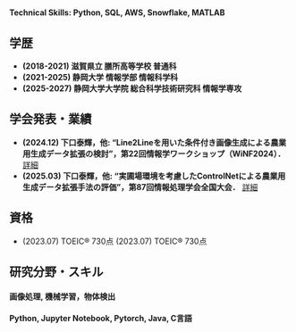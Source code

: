 # 

#### Technical Skills: Python, SQL, AWS, Snowflake, MATLAB

## 学歴
- **(2018-2021) 滋賀県立 膳所高等学校 普通科**
- **(2021-2025) 静岡大学 情報学部 情報科学科**
- **(2025-2027) 静岡大学大学院 総合科学技術研究科 情報学専攻**

## 学会発表・業績
- **(2024.12) 下口泰輝，他: “Line2Lineを用いた条件付き画像生成による農業用生成データ拡張の検討”，第22回情報学ワークショップ（WiNF2024）．**
[詳細](https://sites.google.com/view/winf2024/)
- **(2025.03) 下口泰輝，他: “実圃場環境を考慮したControlNetによる農業用生成データ拡張手法の評価”，第87回情報処理学会全国大会．**
[詳細](https://www.ipsj.or.jp/event/taikai/87/index.html)

## 資格
- (2023.07) TOEIC® 730点
(2023.07) TOEIC® 730点

## 研究分野・スキル
#### 画像処理, 機械学習，物体検出
#### Python, Jupyter Notebook, Pytorch, Java, C言語